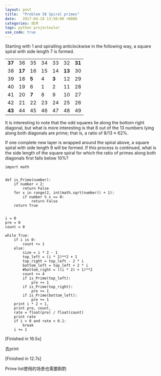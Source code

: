 ```yaml
---
layout: post
title:  "Problem 58 Spiral primes"
date:   2017-04-18 13:50:00 +0800
categories: 技术
tags: python projecteulor
use_code: true
---
```

Starting with 1 and spiralling anticlockwise in the following way, a square spiral with side length 7 is formed.

| | | | | | | |
| -----| ---- | ---- | ---- | ---- | ---- | ---- |
|**37**|  36  |  35  |  34  |  33  |  32  |**31**|
|  38  |**17**|  16  |  15  |  14  |**13**|  30  |
|  39  |  18  |**5** |   4  | **3**|  12  |  29  |
|  40  |  19  |  6   |   1  |   2  |  11  |  28  |
|  41  |  20  |**7** |   8  |   9  |  10  |  27  |
|  42  |  21  |  22  |  23  |  24  |  25  |  26  |
|**43**|  44  |  45  |  46  |   47 |  48  |  49  |

It is interesting to note that the odd squares lie along the bottom right diagonal, but what is more interesting is that 8 out of the 13 numbers lying along both diagonals are prime; that is, a ratio of 8/13 ≈ 62%.


If one complete new layer is wrapped around the spiral above, a square spiral with side length 9 will be formed. If this process is continued, what is the side length of the square spiral for which the ratio of primes along both diagonals first falls below 10%?


<!--more-->

    import math


    def is_Prime(number):
        if number < 2:
            return False
        for x in range(2, int(math.sqrt(number)) + 1):
            if number % x == 0:
                return False
        return True


    i = 0
    pre = 0
    count = 0

    while True:
        if i is 0:
            count += 1
        else:
            size = i * 2 - 1
            top_left = (i * 2)**2 + 1
            top_right = top_left - 2 * i
            bottom_left = top_left + 2 * i
            #bottom_right = ((i * 2) + 1)**2
            count += 4
            if is_Prime(top_left):
                pre += 1
            if is_Prime(top_right):
                pre += 1
            if is_Prime(bottom_left):
                pre += 1
        print i * 2 + 1,
        print pre, count,
        rate = float(pre) / float(count)
        print rate
        if i > 0 and rate < 0.1:
            break
        i += 1
        
[Finished in 16.5s]

去print

[Finished in 12.7s]

Prime list使用的场景也需要斟酌
